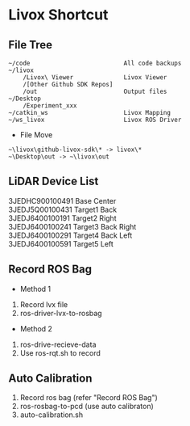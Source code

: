 
Livox Shortcut
==============


File Tree
---------

```
~/code                          All code backups  
~/livox  
    /Livox\ Viewer              Livox Viewer  
    /[Other Github SDK Repos]  
    /out                        Output files
~/Desktop  
    /Experiment_xxx  
~/catkin_ws                     Livox Mapping
~/ws_livox                      Livox ROS Driver
```

* File Move  
```
~\livox\github-livox-sdk\* -> livox\*
~\Desktop\out -> ~\livox\out
```


LiDAR Device List
-----------------

3JEDHC900100491  Base     Center  
3JEDJ5Q00100431  Target1  Back  
3JEDJ6400100191  Target2  Right  
3JEDJ6400100241  Target3  Back Right  
3JEDJ6400100291  Target4  Back Left  
3JEDJ6400100591  Target5  Left  


Record ROS Bag
--------------

* Method 1

1. Record lvx file
2. ros-driver-lvx-to-rosbag

* Method 2

1. ros-drive-recieve-data
2. Use ros-rqt.sh to record


Auto Calibration
----------------

1. Record ros bag (refer "Record ROS Bag")
3. ros-rosbag-to-pcd (use auto calibraton)
4. auto-calibration.sh
